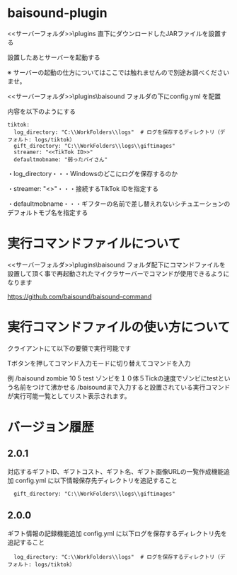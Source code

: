 # baisound-plugin

<<サーバーフォルダ>>\plugins 直下にダウンロードしたJARファイルを設置する

設置したあとサーバーを起動する

※ サーバーの起動の仕方についてはここでは触れませんので別途お調べくださいませ。

<<サーバーフォルダ>>\plugins\baisound フォルダの下にconfig.yml を配置

内容を以下のようにする

```
tiktok:
  log_directory: "C:\\WorkFolders\\logs"  # ログを保存するディレクトリ（デフォルト: logs/tiktok）
  gift_directory: "C:\\WorkFolders\\logs\\giftimages"
  streamer: "<<TikTok ID>>"
  defaultmobname: "弱ったバイさん"
```

・log_directory・・・Windowsのどこにログを保存するのか

・streamer: "<<TikTok ID>>"・・・接続するTikTok IDを指定する

・defaultmobname・・・ギフターの名前で差し替えれないシチュエーションのデフォルトモブ名を指定する

# 実行コマンドファイルについて

<<サーバーフォルダ>>\plugins\baisound フォルダ配下にコマンドファイルを設置して頂く事で再起動されたマイクラサーバーでコマンドが使用できるようになります

https://github.com/baisound/baisound-command

# 実行コマンドファイルの使い方について

クライアントにて以下の要領で実行可能です

Tボタンを押してコマンド入力モードに切り替えてコマンドを入力

例
/baisound zombie 10 5 test
ゾンビを１０体５Tickの速度でゾンビにtestという名前をつけて沸かせる
/baisoundまで入力すると設置されている実行コマンドが実行可能一覧としてリスト表示されます。


# バージョン履歴

## 2.0.1
対応するギフトID、ギフトコスト、ギフト名、ギフト画像URLの一覧作成機能追加
config.yml に以下情報保存先ディレクトリを追記すること

```
  gift_directory: "C:\\WorkFolders\\logs\\giftimages"
```

## 2.0.0
ギフト情報の記録機能追加
config.yml に以下ログを保存するディレクトリ先を追記すること

```
  log_directory: "C:\\WorkFolders\\logs"  # ログを保存するディレクトリ（デフォルト: logs/tiktok）
```
